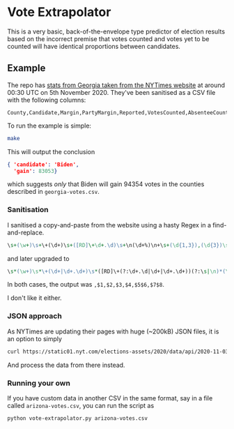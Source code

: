 # Vote Extrapolator

This is a very basic, back-of-the-envelope type predictor of election results
based on the incorrect premise that votes counted and votes yet to be counted will
have identical proportions between candidates.

## Example

The repo has [stats from Georgia taken from the NYTimes website](https://www.nytimes.com/interactive/2020/11/03/us/elections/results-georgia.html)
at around 00:30 UTC on 5th November 2020.
They've been sanitised as a CSV file with the following columns:

```csv
County,Candidate,Margin,PartyMargin,Reported,VotesCounted,AbsenteeCounted
```

To run the example is simple:

```sh
make
```

This will output the conclusion

```json
{ 'candidate': 'Biden',
  'gain': 83053}
```

which suggests _only_ that Biden will gain 94354 votes in the counties described in `georgia-votes.csv`.

### Sanitisation

I sanitised a copy-and-paste from the website using a hasty Regex in a find-and-replace.

```perl
\s+(\w+)\s+\+(\d+)\s+([RD]\+\d+.\d)\s+\n(\d+%)\n+\s+(\d{1,3}),(\d{3})\s+(\d{1,3}),(\d{3})
```

and later upgraded to

```perl
\s*(\w+)\s*\+(\d+|\d+.\d+)\s*([RD]\+(?:\d+.\d|\d+|\d+.\d+))(?:\s|\n)*(\d+%)(?:\n|\s)*(\d{1,3})?,?(\d{3})\s+(\d{1,3})?,?(\d{3})
```

In both cases, the output was `,$1,$2,$3,$4,$5$6,$7$8`.

I don't like it either.

### JSON approach

As NYTimes are updating their pages with huge (~200kB) JSON files, it is an option to simply

```sh
curl https://static01.nyt.com/elections-assets/2020/data/api/2020-11-03/state-page/georgia.json -o georgia.json
```

And process the data from there instead.

### Running your own

If you have custom data in another CSV in the same format,
say in a file called `arizona-votes.csv`, you can run the script as

```sh
python vote-extrapolator.py arizona-votes.csv
```